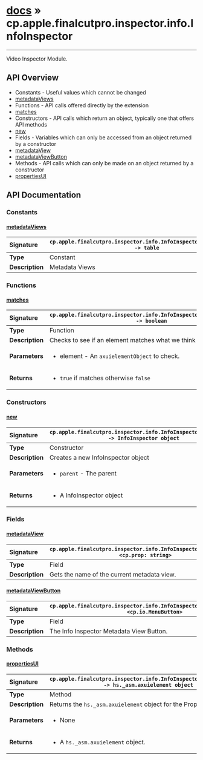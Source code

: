 # [docs](index.md) » cp.apple.finalcutpro.inspector.info.InfoInspector
---

Video Inspector Module.

## API Overview
* Constants - Useful values which cannot be changed
 * [metadataViews](#metadataviews)
* Functions - API calls offered directly by the extension
 * [matches](#matches)
* Constructors - API calls which return an object, typically one that offers API methods
 * [new](#new)
* Fields - Variables which can only be accessed from an object returned by a constructor
 * [metadataView](#metadataview)
 * [metadataViewButton](#metadataviewbutton)
* Methods - API calls which can only be made on an object returned by a constructor
 * [propertiesUI](#propertiesui)

## API Documentation

### Constants

#### [metadataViews](#metadataviews)
| <span style="float: left;">**Signature**</span> | <span style="float: left;">`cp.apple.finalcutpro.inspector.info.InfoInspector.metadataViews -> table` </span>                                                          |
| -----------------------------------------------------|---------------------------------------------------------------------------------------------------------|
| **Type**                                             | Constant |
| **Description**                                      | Metadata Views |

### Functions

#### [matches](#matches)
| <span style="float: left;">**Signature**</span> | <span style="float: left;">`cp.apple.finalcutpro.inspector.info.InfoInspector.matches(element) -> boolean` </span>                                                          |
| -----------------------------------------------------|---------------------------------------------------------------------------------------------------------|
| **Type**                                             | Function |
| **Description**                                      | Checks to see if an element matches what we think it should be. |
| **Parameters**                                       | <ul><li>element - An <code>axuielementObject</code> to check.</li></ul> |
| **Returns**                                          | <ul><li><code>true</code> if matches otherwise <code>false</code></li></ul> |

### Constructors

#### [new](#new)
| <span style="float: left;">**Signature**</span> | <span style="float: left;">`cp.apple.finalcutpro.inspector.info.InfoInspector.new(parent) -> InfoInspector object` </span>                                                          |
| -----------------------------------------------------|---------------------------------------------------------------------------------------------------------|
| **Type**                                             | Constructor |
| **Description**                                      | Creates a new InfoInspector object |
| **Parameters**                                       | <ul><li><code>parent</code>     - The parent</li></ul> |
| **Returns**                                          | <ul><li>A InfoInspector object</li></ul> |

### Fields

#### [metadataView](#metadataview)
| <span style="float: left;">**Signature**</span> | <span style="float: left;">`cp.apple.finalcutpro.inspector.info.InfoInspector.metadataView <cp.prop: string>` </span>                                                          |
| -----------------------------------------------------|---------------------------------------------------------------------------------------------------------|
| **Type**                                             | Field |
| **Description**                                      | Gets the name of the current metadata view. |

#### [metadataViewButton](#metadataviewbutton)
| <span style="float: left;">**Signature**</span> | <span style="float: left;">`cp.apple.finalcutpro.inspector.info.InfoInspector.metadataViewButton <cp.io.MenuButton>` </span>                                                          |
| -----------------------------------------------------|---------------------------------------------------------------------------------------------------------|
| **Type**                                             | Field |
| **Description**                                      | The Info Inspector Metadata View Button. |

### Methods

#### [propertiesUI](#propertiesui)
| <span style="float: left;">**Signature**</span> | <span style="float: left;">`cp.apple.finalcutpro.inspector.info.InfoInspector:propertiesUI() -> hs._asm.axuielement object` </span>                                                          |
| -----------------------------------------------------|---------------------------------------------------------------------------------------------------------|
| **Type**                                             | Method |
| **Description**                                      | Returns the `hs._asm.axuielement` object for the Properties UI. |
| **Parameters**                                       | <ul><li>None</li></ul> |
| **Returns**                                          | <ul><li>A <code>hs._asm.axuielement</code> object.</li></ul> |

